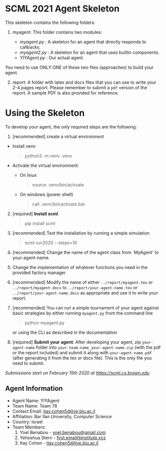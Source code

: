 SCML 2021 Agent Skeleton
========================

This skeleton contains the following folders:

1. myagent: This folder contains two modules: 

   - *myagent.py* : A skeleton for an agent that directly responds to callbacks. 
   - *myagent2.py* : A skeleton for an agent that uses builtin components.
   - *YIYAgent.py* : Our actual agent.
  
  You need to use ONLY ONE of these two files (approaches) to build your agent.

2. report: A folder with latex and docx files that you can use to write 
   your 2-4 pages report. Please remember to submit a `pdf` version of the 
   report. A sample PDF is also provided for reference.

Using the Skeleton
==================

To develop your agent, the only required steps are the following:

1. [recommended] create a virtual environment
  - Install venv

    > python3 -m venv .venv
  
  - Activate the virtual environment:
  
    - On linux  

      > source .venv/bin/activate
  
    - On windows (power shell)  

      > call .venv\bin\activate.bat

2. [required] **Install scml**  
    > pip install scml

3. [recommended] Test the installation by running a simple simulation  
    > scml run2020 --steps=10

4. [recommended] Change the name of the agent class from `MyAgent' to 
   your-agent-name.
5. Change the implementation of whatever functions you need in the provided 
   factory manager
6. [recommended] Modify the name of either ``../report/myagent.tex`` or 
   ``../report/myagent.docx`` to ``../report/your-agent-name.tex`` or 
   ``../report/your-agent-name.docx`` as appropriate and use it to write your
   report.
7. [recommended] You can run a simple tournament of your agent against basic
   strategies by either running ``myagent.py`` from the command line   
    > python myagent.py

   or using the CLI as described in the documentation
8. [required] **Submit your agent**: After developing your agent, 
  zip ``your-agent-name`` folder into ``your-team-name_your-agent-name.zip`` 
  (with the pdf or the report included)  and submit it along with 
  ``your-agent-name.pdf`` (after generating it from the tex or docx file). 
  This is the only file you need to submit. 

*Submissions start on February 15th 2020 at https://scml.cs.brown.edu*
  
Agent Information
-----------------

  - Agent Name: YIYAgent
  - Team Name: Team 78
  - Contact Email: itay.cohen5@live.biu.ac.il
  - Affiliation: Bar Ilan University, Computer Science
  - Country: Israel
  - Team Members:
    1. Yoel Benabou - yoel.benabou@gmail.com
    2. Yehoshua Stern - <first.email@institute.xyz>
    3. Itay Cohen - itay.cohen5@live.biu.ac.il
